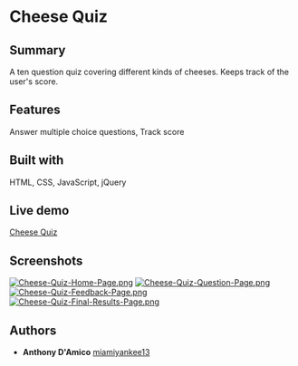 # Cheese Quiz

## Summary

A ten question quiz covering different kinds of cheeses. Keeps track of the user's score.

## Features

Answer multiple choice questions, Track score

## Built with

HTML, CSS, JavaScript, jQuery

## Live demo

[Cheese Quiz](https://miamiyankee13.github.io/cheese-quiz/)

## Screenshots

[![Cheese-Quiz-Home-Page.png](https://i.postimg.cc/3Rh1PwDF/Cheese-Quiz-Home-Page.png)](https://postimg.cc/CZvb8S7R)
[![Cheese-Quiz-Question-Page.png](https://i.postimg.cc/YCJbzRrV/Cheese-Quiz-Question-Page.png)](https://postimg.cc/yDymVFSX)
[![Cheese-Quiz-Feedback-Page.png](https://i.postimg.cc/cJwT936J/Cheese-Quiz-Feedback-Page.png)](https://postimg.cc/d7Q8DL2M)
[![Cheese-Quiz-Final-Results-Page.png](https://i.postimg.cc/3xytGVTm/Cheese-Quiz-Final-Results-Page.png)](https://postimg.cc/YvHNKXjC)

## Authors

* **Anthony D'Amico** [miamiyankee13](https://github.com/miamiyankee13)
